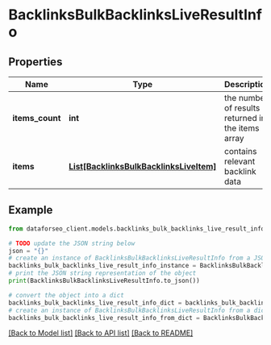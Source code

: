 # BacklinksBulkBacklinksLiveResultInfo


## Properties

Name | Type | Description | Notes
------------ | ------------- | ------------- | -------------
**items_count** | **int** | the number of results returned in the items array | [optional] 
**items** | [**List[BacklinksBulkBacklinksLiveItem]**](BacklinksBulkBacklinksLiveItem.md) | contains relevant backlink data | [optional] 

## Example

```python
from dataforseo_client.models.backlinks_bulk_backlinks_live_result_info import BacklinksBulkBacklinksLiveResultInfo

# TODO update the JSON string below
json = "{}"
# create an instance of BacklinksBulkBacklinksLiveResultInfo from a JSON string
backlinks_bulk_backlinks_live_result_info_instance = BacklinksBulkBacklinksLiveResultInfo.from_json(json)
# print the JSON string representation of the object
print(BacklinksBulkBacklinksLiveResultInfo.to_json())

# convert the object into a dict
backlinks_bulk_backlinks_live_result_info_dict = backlinks_bulk_backlinks_live_result_info_instance.to_dict()
# create an instance of BacklinksBulkBacklinksLiveResultInfo from a dict
backlinks_bulk_backlinks_live_result_info_from_dict = BacklinksBulkBacklinksLiveResultInfo.from_dict(backlinks_bulk_backlinks_live_result_info_dict)
```
[[Back to Model list]](../README.md#documentation-for-models) [[Back to API list]](../README.md#documentation-for-api-endpoints) [[Back to README]](../README.md)


